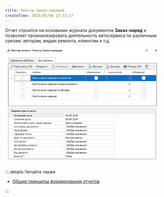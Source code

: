 ```yaml
---
title: Реестр заказ-нарядов
createTime: 2025/05/06 13:33:17
---
```

Отчет строится на основании журнала документов **Заказ-наряд** и позволяет проанализировать деятельность автосервиса по различным срезам: авторам, видам ремонта, клиентам и т.д.

![](../../../assets/specification/reestr_zakaz_naryadov_1.png)

::: details Читайте также

- [Общие принципы формирования отчетов](../obshchie_printsipy_formirovaniya_otchetov.md)

:::